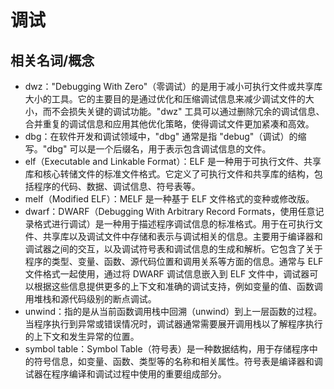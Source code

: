 # 调试

## 相关名词/概念

- dwz："Debugging With Zero"（零调试）的是用于减小可执行文件或共享库大小的工具。它的主要目的是通过优化和压缩调试信息来减少调试文件的大小，而不会损失关键的调试功能。"dwz" 工具可以通过删除冗余的调试信息、合并重复的调试信息和应用其他优化策略，使得调试文件更加紧凑和高效。
- dbg：在软件开发和调试领域中，"dbg" 通常是指 "debug"（调试）的缩写。"dbg" 可以是一个后缀名，用于表示包含调试信息的文件。
- elf（Executable and Linkable Format）：ELF 是一种用于可执行文件、共享库和核心转储文件的标准文件格式。它定义了可执行文件和共享库的结构，包括程序的代码、数据、调试信息、符号表等。
- melf（Modified ELF）：MELF 是一种基于 ELF 文件格式的变种或修改版。
- dwarf：DWARF（Debugging With Arbitrary Record Formats，使用任意记录格式进行调试）是一种用于描述程序调试信息的标准格式。用于在可执行文件、共享库以及调试文件中存储和表示与调试相关的信息。主要用于编译器和调试器之间的交互，以及调试符号表和调试信息的生成和解析。它包含了关于程序的类型、变量、函数、源代码位置和调用关系等方面的信息。通常与 ELF文件格式一起使用，通过将 DWARF 调试信息嵌入到 ELF 文件中，调试器可以根据这些信息提供更多的上下文和准确的调试支持，例如变量的值、函数调用堆栈和源代码级别的断点调试。
- unwind：指的是从当前函数调用栈中回溯（unwind）到上一层函数的过程。当程序执行到异常或错误情况时，调试器通常需要展开调用栈以了解程序执行的上下文和发生异常的位置。
- symbol table：Symbol Table（符号表）是一种数据结构，用于存储程序中的符号信息，如变量、函数、类型等的名称和相关属性。符号表是编译器和调试器在程序编译和调试过程中使用的重要组成部分。
